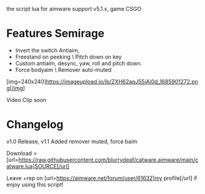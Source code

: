 the script lua for aimware support v5.1.x, game CSGO


# Features Semirage #
+ Invert the switch Antiaim,
+ Freestand on peeking \ Pitch down on key
+ Custom antiaim, desync, yaw, roll and pitch down.
+ Force bodyaim \ Remover auto-muted

[img=240x240]https://imageupload.io/ib/ZXH62apJ55iAi0d_1685901272.png[/img]

Video Clip soon

# Changelog #
v1.0 Release, v1.1 Added remover muted, force baim

Download > [url=https://raw.githubusercontent.com/blurrydeaf/catware.aimware/main/catware.lua]SOURCE[/url]



Leave +rep on [url=https://aimware.net/forum/user/61632]my profile[/url] if enjoy using this script!


